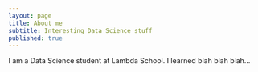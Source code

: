 ```yaml
---
layout: page
title: About me
subtitle: Interesting Data Science stuff
published: true
---
```

I am a Data Science student at Lambda School. I learned blah blah blah...
